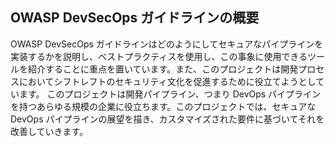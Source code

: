 ## OWASP DevSecOps ガイドラインの概要
OWASP DevSecOps ガイドラインはどのようにしてセキュアなパイプラインを実装するかを説明し、ベストプラクティスを使用し、この事象に使用できるツールを紹介することに重点を置いています。また、このプロジェクトは開発プロセスにおいてシフトレフトのセキュリティ文化を促進するために役立てようとしています。
このプロジェクトは開発パイプライン、つまり DevOps パイプラインを持つあらゆる規模の企業に役立ちます。このプロジェクトでは、セキュアな DevOps パイプラインの展望を描き、カスタマイズされた要件に基づいてそれを改善していきます。